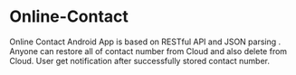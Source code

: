 # Online-Contact
Online Contact Android App is based on RESTful API and JSON parsing . Anyone can restore all of contact number from Cloud and also delete from Cloud. User get notification after successfully stored contact number.
